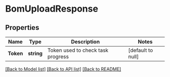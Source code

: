 # BomUploadResponse

## Properties
Name | Type | Description | Notes
------------ | ------------- | ------------- | -------------
**Token** | **string** | Token used to check task progress | [default to null]

[[Back to Model list]](../README.md#documentation-for-models) [[Back to API list]](../README.md#documentation-for-api-endpoints) [[Back to README]](../README.md)


